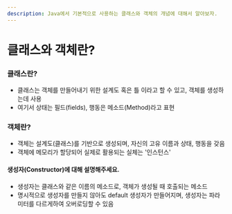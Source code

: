 ```yaml
---
description: Java에서 기본적으로 사용하는 클래스와 객체의 개념에 대해서 알아보자.
---
```


# 클래스와 객체란?

### 클래스란? <a href="#undefined" id="undefined"></a>

* 클래스는 객체를 만들어내기 위한 설계도 혹은 틀 이라고 할 수 있고, 객체를 생성하는데 사용
* 여기서 상태는 필드(fields), 행동은 메소드(Method)라고 표현

### 객체란? <a href="#undefined" id="undefined"></a>

* 객체는 설계도(클래스)를 기반으로 생성되며, 자신의 고유 이름과 상태, 행동을 갖음
* 객체에 메모리가 할당되어 실제로 활용되는 실체는 '인스턴스'

#### 생성자(Constructor)에 대해 설명해주세요. <a href="#constructor" id="constructor"></a>

* 생성자는 클래스와 같은 이름의 메소드로, 객체가 생성될 때 호출되는 메소드
* 명시적으로 생성자를 만들지 않아도 default 생성자가 만들어지며, 생성자는 파라미터를 다르게하여 오버로딩할 수 있음
